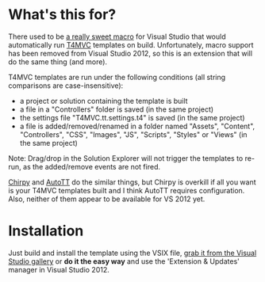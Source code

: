 # What's this for?

There used to be [a really sweet macro](http://stackoverflow.com/questions/2341717/can-you-do-a-runcustomtool-with-envdte-as-a-pre-build-event) for Visual Studio that would automatically run [T4MVC](http://t4mvc.codeplex.com) templates on build. Unfortunately, macro support has been removed from Visual Studio 2012, so this is an extension that will do the same thing (and more).

T4MVC templates are run under the following conditions (all string comparisons are case-insensitive):

* a project or solution containing the template is built
* a file in a "Controllers" folder is saved (in the same project)
* the settings file "T4MVC.tt.settings.t4" is saved (in the same project)
* a file is added/removed/renamed in a folder named  "Assets", "Content", "Controllers", "CSS", "Images", "JS", "Scripts", "Styles" or "Views" (in the same project)

Note: Drag/drop in the Solution Explorer will not trigger the templates to re-run, as the added/remove events are not fired.

[Chirpy](http://chirpy.codeplex.com/) and [AutoTT](https://github.com/MartinF/Dynamo.AutoTT) do the similar things, but Chirpy is overkill if all you want is your T4MVC templates built and I think AutoTT requires configuration. Also, neither of them appear to be available for VS 2012 yet.

# Installation

Just build and install the template using the VSIX file, [grab it from the Visual Studio gallery](http://visualstudiogallery.msdn.microsoft.com/8d820b76-9fc4-429f-a95f-e68ed7d3111a) or **do it the easy way** and use the 'Extension & Updates' manager in Visual Studio 2012.